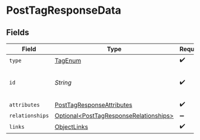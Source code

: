 # PostTagResponseData


## Fields

| Field                                                                                              | Type                                                                                               | Required                                                                                           | Description                                                                                        | Example                                                                                            |
| -------------------------------------------------------------------------------------------------- | -------------------------------------------------------------------------------------------------- | -------------------------------------------------------------------------------------------------- | -------------------------------------------------------------------------------------------------- | -------------------------------------------------------------------------------------------------- |
| `type`                                                                                             | [TagEnum](../../models/components/TagEnum.md)                                                      | :heavy_check_mark:                                                                                 | N/A                                                                                                |                                                                                                    |
| `id`                                                                                               | *String*                                                                                           | :heavy_check_mark:                                                                                 | The Tag ID                                                                                         | abcd1234-ef56-gh78-ij90-abcdef123456                                                               |
| `attributes`                                                                                       | [PostTagResponseAttributes](../../models/components/PostTagResponseAttributes.md)                  | :heavy_check_mark:                                                                                 | N/A                                                                                                |                                                                                                    |
| `relationships`                                                                                    | [Optional\<PostTagResponseRelationships>](../../models/components/PostTagResponseRelationships.md) | :heavy_minus_sign:                                                                                 | N/A                                                                                                |                                                                                                    |
| `links`                                                                                            | [ObjectLinks](../../models/components/ObjectLinks.md)                                              | :heavy_check_mark:                                                                                 | N/A                                                                                                |                                                                                                    |